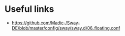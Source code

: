 # Useful links

- https://github.com/Madic-/Sway-DE/blob/master/config/sway/sway.d/06_floating.conf
